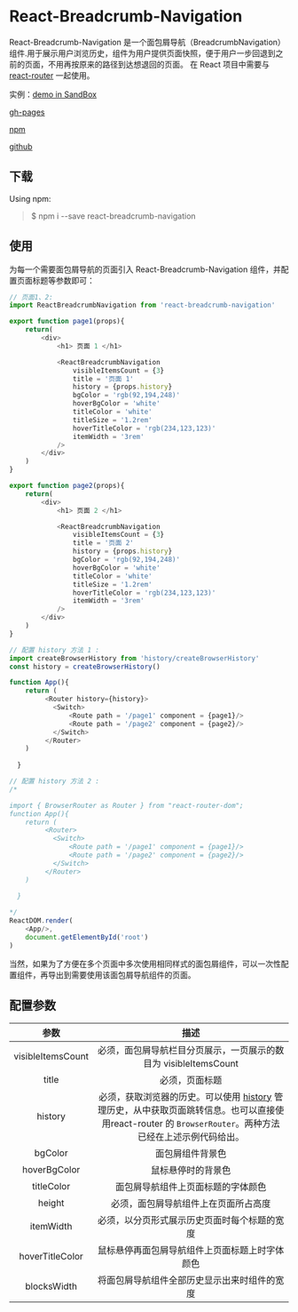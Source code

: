 # React-Breadcrumb-Navigation

React-Breadcrumb-Navigation 是一个面包屑导航（BreadcrumbNavigation）组件.用于展示用户浏览历史，组件为用户提供页面快照，便于用户一步回退到之前的页面，不用再按原来的路径到达想退回的页面。 在 React 项目中需要与 [react-router](https://www.npmjs.com/package/react-router) 一起使用。

实例：[demo in SandBox](https://codesandbox.io/s/react-breadcfumb-navigation-demo-hp062)  

[gh-pages](https://qumuchegi.github.io/React-Breadcrumb-Navigation-/)

[npm](https://www.npmjs.com/package/react-breadcrumb-navigation)

[github](https://github.com/qumuchegi/React-Breadcrumb-Navigation-)

## 下载

Using npm:
> $ npm i --save react-breadcrumb-navigation 

## 使用

为每一个需要面包屑导航的页面引入 React-Breadcrumb-Navigation 组件，并配置页面标题等参数即可：

```js
// 页面1、2:
import ReactBreadcrumbNavigation from 'react-breadcrumb-navigation'

export function page1(props){
    return(
        <div>
            <h1> 页面 1 </h1>

            <ReactBreadcrumbNavigation 
                visibleItemsCount = {3}
                title = '页面 1' 
                history = {props.history} 
                bgColor = 'rgb(92,194,248)'
                hoverBgColor = 'white'
                titleColor = 'white'
                titleSize = '1.2rem'
                hoverTitleColor = 'rgb(234,123,123)'
                itemWidth = '3rem'
            />
        </div>
    )
}

export function page2(props){
    return(
        <div>
            <h1> 页面 2 </h1>

            <ReactBreadcrumbNavigation 
                visibleItemsCount = {3}
                title = '页面 2' 
                history = {props.history} 
                bgColor = 'rgb(92,194,248)'
                hoverBgColor = 'white'
                titleColor = 'white'
                titleSize = '1.2rem'
                hoverTitleColor = 'rgb(234,123,123)'
                itemWidth = '3rem'
            />
        </div>
    )
}


```

```js
// 配置 history 方法 1 :
import createBrowserHistory from 'history/createBrowserHistory'
const history = createBrowserHistory()

function App(){
    return (
         <Router history={history}>
           <Switch>
               <Route path = '/page1' component = {page1}/>
               <Route path = '/page2' component = {page2}/>
           </Switch>
         </Router>
    )
 
  }

// 配置 history 方法 2 :
/*

import { BrowserRouter as Router } from "react-router-dom";
function App(){
    return (
         <Router>
           <Switch>
               <Route path = '/page1' component = {page1}/>
               <Route path = '/page2' component = {page2}/>
           </Switch>
         </Router>
    )
 
  }

*/
ReactDOM.render(
    <App/>,
    document.getElementById('root')
)

```
当然，如果为了方便在多个页面中多次使用相同样式的面包屑组件，可以一次性配置组件，再导出到需要使用该面包屑导航组件的页面。

## 配置参数

参数 | 描述
:-: | :-:
visibleItemsCount | 必须，面包屑导航栏目分页展示，一页展示的数目为 visibleItemsCount
title | 必须，页面标题
history | 必须，获取浏览器的历史。可以使用 [history](https://www.npmjs.com/package/history) 管理历史，从中获取页面跳转信息。也可以直接使用react-router 的 `BrowserRouter`。两种方法已经在上述示例代码给出。
bgColor | 面包屑组件背景色
hoverBgColor | 鼠标悬停时的背景色
titleColor | 面包屑导航组件上页面标题的字体颜色
height | 必须，面包屑导航组件上在页面所占高度
itemWidth | 必须，以分页形式展示历史页面时每个标题的宽度
hoverTitleColor | 鼠标悬停再面包屑导航组件上页面标题上时字体颜色
blocksWidth | 将面包屑导航组件全部历史显示出来时组件的宽度

